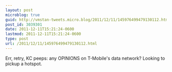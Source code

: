 ```yaml
---
layout: post
microblog: true
guid: http://vmstan-tweets.micro.blog/2011/12/11/145976499479130112.html
post_id: 3039301
date: 2011-12-11T15:21:24-0600
lastmod: 2011-12-11T15:21:24-0600
type: post
url: /2011/12/11/145976499479130112.html
---
```

Err, retry, KC peeps: any OPINIONS on T-Mobile's data network? Looking to pickup a hotspot.

